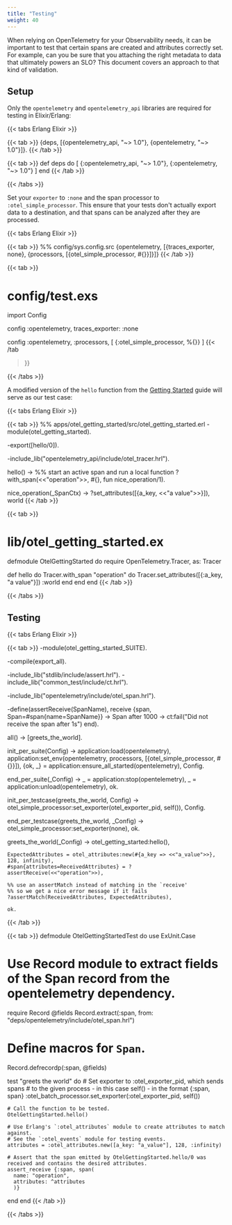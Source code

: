 ```yaml
---
title: "Testing"
weight: 40
---
```


When relying on OpenTelemetry for your Observability needs, it can be important
to test that certain spans are created and attributes correctly set. For
example, can you be sure that you attaching the right metadata to data that
ultimately powers an SLO? This document covers an approach to that kind of
validation.

## Setup
Only the `opentelemetry` and `opentelemetry_api` libraries are required for
testing in Elixir/Erlang:

{{< tabs Erlang Elixir >}}

{{< tab >}} {deps, [{opentelemetry_api, "~> 1.0"}, {opentelemetry, "~> 1.0"}]}.
{{< /tab >}}

{{< tab >}} def deps do [ {:opentelemetry_api, "~> 1.0"}, {:opentelemetry, "~>
1.0"} ] end {{< /tab >}}

{{< /tabs >}}

Set your `exporter` to `:none` and the span processor to
`:otel_simple_processor`. This ensure that your tests don't actually export data
to a destination, and that spans can be analyzed after they are processed.

{{< tabs Erlang Elixir >}}

{{< tab >}} %% config/sys.config.src {opentelemetry, [{traces_exporter, none},
{processors, [{otel_simple_processor, #{}}]}]} {{< /tab >}}

{{< tab >}}
# config/test.exs
import Config

config :opentelemetry, traces_exporter: :none

config :opentelemetry, :processors, [ {:otel_simple_processor, %{}} ] {{< /tab
  >}}

{{< /tabs >}}

A modified version of the `hello` function from the [Getting
Started](/docs/instrumentation/erlang/getting-started/) guide will serve as our
test case:

{{< tabs Erlang Elixir >}}

{{< tab >}} %% apps/otel_getting_started/src/otel_getting_started.erl
-module(otel_getting_started).

-export([hello/0]).

-include_lib("opentelemetry_api/include/otel_tracer.hrl").

hello() -> %% start an active span and run a local function
    ?with_span(<<"operation">>, #{}, fun nice_operation/1).

nice_operation(_SpanCtx) -> ?set_attributes([{a_key, <<"a value">>}]), world {{<
    /tab >}}

{{< tab >}}
# lib/otel_getting_started.ex
defmodule OtelGettingStarted do require OpenTelemetry.Tracer, as: Tracer

  def hello do Tracer.with_span "operation" do Tracer.set_attributes([{:a_key,
    "a value"}]) :world end end end {{< /tab >}}

{{< /tabs >}}

## Testing

{{< tabs Erlang Elixir >}}

{{< tab >}} -module(otel_getting_started_SUITE).

-compile(export_all).

-include_lib("stdlib/include/assert.hrl").
-include_lib("common_test/include/ct.hrl").

-include_lib("opentelemetry/include/otel_span.hrl").

-define(assertReceive(SpanName), receive {span, Span=#span{name=SpanName}} ->
        Span after 1000 -> ct:fail("Did not receive the span after 1s") end).

all() -> [greets_the_world].

init_per_suite(Config) -> application:load(opentelemetry),
    application:set_env(opentelemetry, processors, [{otel_simple_processor,
    #{}}]), {ok, _} = application:ensure_all_started(opentelemetry), Config.

end_per_suite(_Config) -> _ = application:stop(opentelemetry), _ =
    application:unload(opentelemetry), ok.

init_per_testcase(greets_the_world, Config) ->
    otel_simple_processor:set_exporter(otel_exporter_pid, self()), Config.

end_per_testcase(greets_the_world, _Config) ->
    otel_simple_processor:set_exporter(none), ok.

greets_the_world(_Config) -> otel_getting_started:hello(),

    ExpectedAttributes = otel_attributes:new(#{a_key => <<"a_value">>}, 128, infinity),
    #span{attributes=ReceivedAttributes} = ?assertReceive(<<"operation">>),

    %% use an assertMatch instead of matching in the `receive'
    %% so we get a nice error message if it fails
    ?assertMatch(ReceivedAttributes, ExpectedAttributes),

    ok.
{{< /tab >}}

{{< tab >}} defmodule OtelGettingStartedTest do use ExUnit.Case

  # Use Record module to extract fields of the Span record from the opentelemetry dependency.
  require Record @fields Record.extract(:span, from:
  "deps/opentelemetry/include/otel_span.hrl")
  # Define macros for `Span`.
  Record.defrecordp(:span, @fields)

  test "greets the world" do # Set exporter to :otel_exporter_pid, which sends
    spans # to the given process - in this case self() - in the format {:span,
    span} :otel_batch_processor.set_exporter(:otel_exporter_pid, self())

    # Call the function to be tested.
    OtelGettingStarted.hello()

    # Use Erlang's `:otel_attributes` module to create attributes to match against.
    # See the `:otel_events` module for testing events.
    attributes = :otel_attributes.new([a_key: "a_value"], 128, :infinity)

    # Assert that the span emitted by OtelGettingStarted.hello/0 was received and contains the desired attributes.
    assert_receive {:span, span(
      name: "operation",
      attributes: ^attributes
      )}
  end end {{< /tab >}}

{{< /tabs >}}
